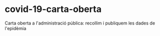 # covid-19-carta-oberta
Carta oberta a l'administració pública: recollim i publiquem les dades de l'epidèmia
